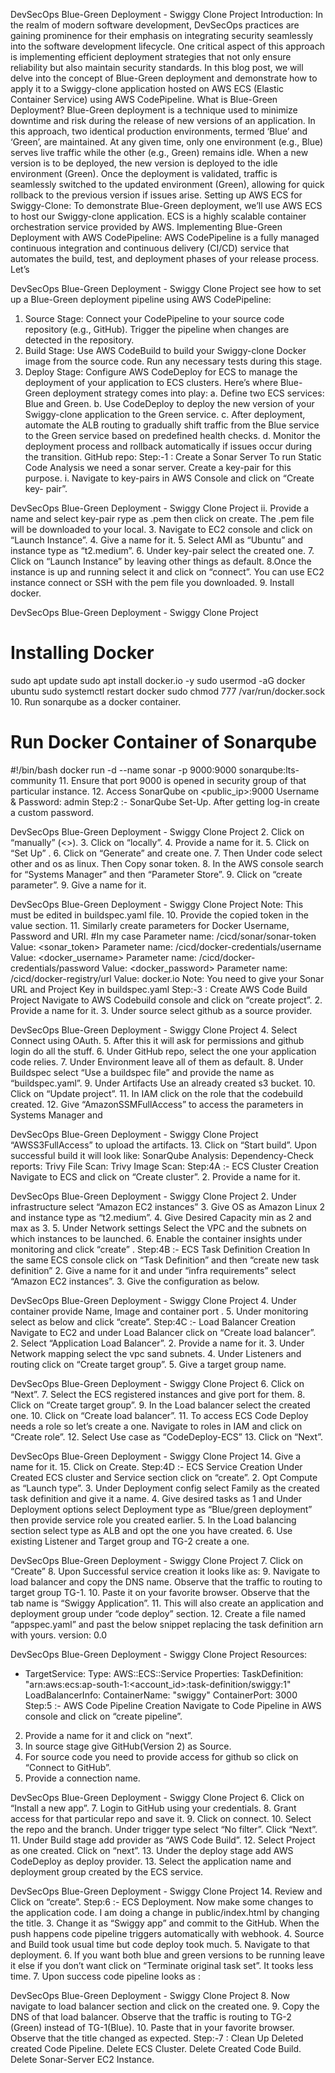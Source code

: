 DevSecOps Blue-Green Deployment - Swiggy Clone Project
Introduction:
In the realm of modern software development, DevSecOps practices are gaining prominence for
their emphasis on integrating security seamlessly into the software development lifecycle. One
critical aspect of this approach is implementing efficient deployment strategies that not only
ensure reliability but also maintain security standards. In this blog post, we will delve into the
concept of Blue-Green deployment and demonstrate how to apply it to a Swiggy-clone
application hosted on AWS ECS (Elastic Container Service) using AWS CodePipeline.
What is Blue-Green Deployment?
Blue-Green deployment is a technique used to minimize downtime and risk during the release
of new versions of an application. In this approach, two identical production environments,
termed ‘Blue’ and ‘Green’, are maintained. At any given time, only one environment (e.g., Blue)
serves live traffic while the other (e.g., Green) remains idle. When a new version is to be
deployed, the new version is deployed to the idle environment (Green). Once the deployment is
validated, traffic is seamlessly switched to the updated environment (Green), allowing for quick
rollback to the previous version if issues arise.
Setting up AWS ECS for Swiggy-Clone:
To demonstrate Blue-Green deployment, we’ll use AWS ECS to host our Swiggy-clone
application. ECS is a highly scalable container orchestration service provided by AWS.
Implementing Blue-Green Deployment with AWS CodePipeline:
AWS CodePipeline is a fully managed continuous integration and continuous delivery (CI/CD)
service that automates the build, test, and deployment phases of your release process. Let’s

DevSecOps Blue-Green Deployment - Swiggy Clone Project
see how to set up a Blue-Green deployment pipeline using AWS CodePipeline:
1. Source Stage: Connect your CodePipeline to your source code repository (e.g., GitHub).
Trigger the pipeline when changes are detected in the repository.
2. Build Stage: Use AWS CodeBuild to build your Swiggy-clone Docker image from the source
code. Run any necessary tests during this stage.
3. Deploy Stage: Configure AWS CodeDeploy for ECS to manage the deployment of your
application to ECS clusters. Here’s where Blue-Green deployment strategy comes into play:
a. Define two ECS services: Blue and Green.
b. Use CodeDeploy to deploy the new version of your Swiggy-clone application to the Green
service.
c. After deployment, automate the ALB routing to gradually shift traffic from the Blue service to
the Green service based on predefined health checks.
d. Monitor the deployment process and rollback automatically if issues occur during the
transition.
GitHub repo: 
Step:-1 : Create a Sonar Server
To run Static Code Analysis we need a sonar server.
Create a key-pair for this purpose.
i. Navigate to key-pairs in AWS Console and click on “Create key- pair”.

DevSecOps Blue-Green Deployment - Swiggy Clone Project
ii. Provide a name and select key-pair rype as .pem then click on create.
The .pem file will be downloaded to your local.
3. Navigate to EC2 console and click on “Launch Instance”.
4. Give a name for it.
5. Select AMI as “Ubuntu” and instance type as “t2.medium”.
6. Under key-pair select the created one.
7. Click on “Launch Instance” by leaving other things as default.
8.Once the instance is up and running select it and click on “connect”.
You can use EC2 instance connect or SSH with the pem file you downloaded.
9. Install docker.

DevSecOps Blue-Green Deployment - Swiggy Clone Project
# Installing Docker
sudo apt update
sudo apt install docker.io -y
sudo usermod -aG docker ubuntu
sudo systemctl restart docker
sudo chmod 777 /var/run/docker.sock
10. Run sonarqube as a docker container.
# Run Docker Container of Sonarqube
#!/bin/bash
docker run -d --name sonar -p 9000:9000 sonarqube:lts-community
11. Ensure that port 9000 is opened in security group of that particular instance.
12. Access SonarQube on <public_ip>:9000
Username & Password: admin
Step:2 :- SonarQube Set-Up.
After getting log-in create a custom password.

DevSecOps Blue-Green Deployment - Swiggy Clone Project
2. Click on “manually” (<>).
3. Click on “locally”.
4. Provide a name for it.
5. Click on “Set Up” .
6. Click on “Generate” and create one.
7. Then Under code select other and os as linux. Then Copy sonar token.
8. In the AWS console search for “Systems Manager” and then “Parameter Store”.
9. Click on “create parameter”.
9. Give a name for it.

DevSecOps Blue-Green Deployment - Swiggy Clone Project
Note: This must be edited in buildspec.yaml file.
10. Provide the copied token in the value section.
11. Similarly create parameters for Docker Username, Password and URI.
#In my case
Parameter name: /cicd/sonar/sonar-token Value: <sonar_token>
Parameter name: /cicd/docker-credentials/username Value: <docker_username>
Parameter name: /cicd/docker-credentials/password Value: <docker_password>
Parameter name: /cicd/docker-registry/url Value: docker.io
Note: You need to give your Sonar URL and Project Key in buildspec.yaml
Step:-3 : Create AWS Code Build Project
Navigate to AWS Codebuild console and click on “create project”.
2. Provide a name for it.
3. Under source select github as a source provider.

DevSecOps Blue-Green Deployment - Swiggy Clone Project
4. Select Connect using OAuth.
5. After this it will ask for permissions and github login do all the stuff.
6. Under GitHub repo, select the one your application code relies.
7. Under Environment leave all of them as default.
8. Under Buildspec select “Use a buildspec file” and provide the name as “buildspec.yaml”.
9. Under Artifacts Use an already created s3 bucket.
10. Click on “Update project”.
11. In IAM click on the role that the codebuild created.
12. Give “AmazonSSMFullAccess” to access the parameters in Systems Manager and

DevSecOps Blue-Green Deployment - Swiggy Clone Project
“AWSS3FullAccess” to upload the artifacts.
13. Click on “Start build”.
Upon successful build it will look like:
SonarQube Analysis:
Dependency-Check reports:
Trivy File Scan:
Trivy Image Scan:
Step:4A :- ECS Cluster Creation
Navigate to ECS and click on “Create cluster”.
2. Provide a name for it.

DevSecOps Blue-Green Deployment - Swiggy Clone Project
2. Under infrastructure select “Amazon EC2 instances”
3. Give OS as Amazon Linux 2 and instance type as “t2.medium”.
4. Give Desired Capacity min as 2 and max as 3.
5. Under Network settings Select the VPC and the subnets on which instances to be launched.
6. Enable the container insights under monitoring and click “create” .
Step:4B :- ECS Task Definition Creation
In the same ECS console click on “Task Definition” and then “create new task definition”
2. Give a name for it and under “infra requirements” select “Amazon EC2 instances”.
3. Give the configuration as below.

DevSecOps Blue-Green Deployment - Swiggy Clone Project
4. Under container provide Name, Image and container port .
5. Under monitoring select as below and click “create”.
Step:4C :- Load Balancer Creation
Navigate to EC2 and under Load Balancer click on “Create load balancer”.
2. Select “Application Load Balancer”.
2. Provide a name for it.
3. Under Network mapping select the vpc sand subnets.
4. Under Listeners and routing click on “Create target group”.
5. Give a target group name.

DevSecOps Blue-Green Deployment - Swiggy Clone Project
6. Click on “Next”.
7. Select the ECS registered instances and give port for them.
8. Click on “Create target group”.
9. In the Load balancer select the created one.
10. Click on “Create load balancer”.
11. To access ECS Code Deploy needs a role so let’s create a one.
Navigate to roles in IAM and click on “Create role”.
12. Select Use case as “CodeDeploy-ECS”
13. Click on “Next”.

DevSecOps Blue-Green Deployment - Swiggy Clone Project
14. Give a name for it.
15. Click on Create.
Step:4D :- ECS Service Creation
Under Created ECS cluster and Service section click on “create”.
2. Opt Compute as “Launch type”.
3. Under Deployment config select Family as the created task definition and give it a name.
4. Give desired tasks as 1 and Under Deployment options select Deployment type as
“Blue/green deployment” then provide service role you created earlier.
5. In the Load balancing section select type as ALB and opt the one you have created.
6. Use existing Listener and Target group and TG-2 create a one.

DevSecOps Blue-Green Deployment - Swiggy Clone Project
7. Click on “Create”
8. Upon Successful service creation it looks like as:
9. Navigate to load balancer and copy the DNS name.
Observe that the traffic to routing to target group TG-1.
10. Paste it on your favorite browser.
Observe that the tab name is “Swiggy Application”.
11. This will also create an application and deployment group under “code deploy” section.
12. Create a file named “appspec.yaml” and past the below snippet replacing the task
definition arn with yours.
version: 0.0

DevSecOps Blue-Green Deployment - Swiggy Clone Project
Resources:
 - TargetService:
 Type: AWS::ECS::Service
 Properties:
 TaskDefinition: "arn:aws:ecs:ap-south-1:<account_id>:task-definition/swiggy:1"
 LoadBalancerInfo:
 ContainerName: "swiggy"
 ContainerPort: 3000
Step:5 :- AWS Code Pipeline Creation
Navigate to Code Pipeline in AWS console and click on “create pipeline”.
2. Provide a name for it and click on “next”.
3. In source stage give GitHub(Version 2) as Source.
4. For source code you need to provide access for github so click on “Connect to GitHub”.
5. Provide a connection name.

DevSecOps Blue-Green Deployment - Swiggy Clone Project
6. Click on “Install a new app”.
7. Login to GitHub using your credentials.
8. Grant access for that particular repo and save it.
9. Click on connect.
10. Select the repo and the branch. Under trigger type select “No filter”. Click “Next”.
11. Under Build stage add provider as “AWS Code Build”.
12. Select Project as one created. Click on “next”.
13. Under the deploy stage add AWS CodeDeploy as deploy provider.
13. Select the application name and deployment group created by the ECS service.

DevSecOps Blue-Green Deployment - Swiggy Clone Project
14. Review and Click on “create”.
Step:6 :- ECS Deployment.
Now make some changes to the application code.
I am doing a change in public/index.html by changing the title.
3. Change it as “Swiggy app” and commit to the GitHub.
When the push happens code pipeline triggers automatically with webhook.
4. Source and Build took usual time but code deploy took much.
5. Navigate to that deployment.
6. If you want both blue and green versions to be running leave it else if you don’t want click on
“Terminate original task set”. It tooks less time.
7. Upon success code pipeline looks as :

DevSecOps Blue-Green Deployment - Swiggy Clone Project
8. Now navigate to load balancer section and click on the created one.
9. Copy the DNS of that load balancer.
Observe that the traffic is routing to TG-2 (Green) instead of TG-1(Blue).
10. Paste that in your favorite browser.
Observe that the title changed as expected.
Step:-7 : Clean Up
Deleted created Code Pipeline.
Delete ECS Cluster.
Delete Created Code Build.
Delete Sonar-Server EC2 Instance.
